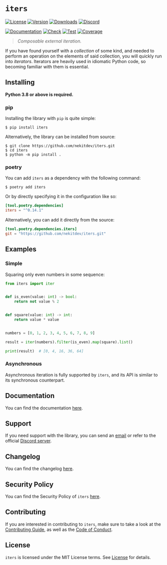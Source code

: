 # `iters`

[![License][License Badge]][License]
[![Version][Version Badge]][Package]
[![Downloads][Downloads Badge]][Package]
[![Discord][Discord Badge]][Discord]

[![Documentation][Documentation Badge]][Documentation]
[![Check][Check Badge]][Actions]
[![Test][Test Badge]][Actions]
[![Coverage][Coverage Badge]][Coverage]

> *Composable external iteration.*

If you have found yourself with a *collection* of some kind, and needed to perform
an operation on the elements of said collection, you will quickly run into *iterators*.
Iterators are heavily used in idiomatic Python code, so becoming familiar with them is essential.

## Installing

**Python 3.8 or above is required.**

### pip

Installing the library with `pip` is quite simple:

```console
$ pip install iters
```

Alternatively, the library can be installed from source:

```console
$ git clone https://github.com/nekitdev/iters.git
$ cd iters
$ python -m pip install .
```

### poetry

You can add `iters` as a dependency with the following command:

```console
$ poetry add iters
```

Or by directly specifying it in the configuration like so:

```toml
[tool.poetry.dependencies]
iters = "^0.14.1"
```

Alternatively, you can add it directly from the source:

```toml
[tool.poetry.dependencies.iters]
git = "https://github.com/nekitdev/iters.git"
```

## Examples

### Simple

Squaring only even numbers in some sequence:

```python
from iters import iter


def is_even(value: int) -> bool:
    return not value % 2


def square(value: int) -> int:
    return value * value


numbers = [0, 1, 2, 3, 4, 5, 6, 7, 8, 9]

result = iter(numbers).filter(is_even).map(square).list()

print(result)  # [0, 4, 16, 36, 64]
```

### Asynchronous

Asynchronous iteration is fully supported by `iters`, and its API is similar to its
synchronous counterpart.

## Documentation

You can find the documentation [here][Documentation].

## Support

If you need support with the library, you can send an [email][Email]
or refer to the official [Discord server][Discord].

## Changelog

You can find the changelog [here][Changelog].

## Security Policy

You can find the Security Policy of `iters` [here][Security].

## Contributing

If you are interested in contributing to `iters`, make sure to take a look at the
[Contributing Guide][Contributing Guide], as well as the [Code of Conduct][Code of Conduct].

## License

`iters` is licensed under the MIT License terms. See [License][License] for details.

[Email]: mailto:support@nekit.dev

[Discord]: https://nekit.dev/discord

[Actions]: https://github.com/nekitdev/iters/actions

[Changelog]: https://github.com/nekitdev/iters/blob/main/CHANGELOG.md
[Code of Conduct]: https://github.com/nekitdev/iters/blob/main/CODE_OF_CONDUCT.md
[Contributing Guide]: https://github.com/nekitdev/iters/blob/main/CONTRIBUTING.md
[Security]: https://github.com/nekitdev/iters/blob/main/SECURITY.md

[License]: https://github.com/nekitdev/iters/blob/main/LICENSE

[Package]: https://pypi.org/project/iters
[Coverage]: https://codecov.io/gh/nekitdev/iters
[Documentation]: https://nekitdev.github.io/iters

[Discord Badge]: https://img.shields.io/badge/chat-discord-5865f2
[License Badge]: https://img.shields.io/pypi/l/iters
[Version Badge]: https://img.shields.io/pypi/v/iters
[Downloads Badge]: https://img.shields.io/pypi/dm/iters

[Documentation Badge]: https://github.com/nekitdev/iters/workflows/docs/badge.svg
[Check Badge]: https://github.com/nekitdev/iters/workflows/check/badge.svg
[Test Badge]: https://github.com/nekitdev/iters/workflows/test/badge.svg
[Coverage Badge]: https://codecov.io/gh/nekitdev/iters/branch/main/graph/badge.svg
